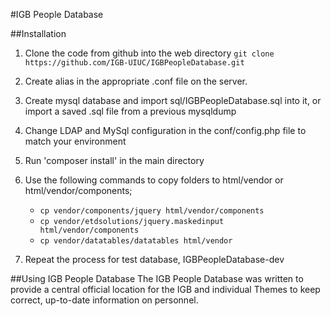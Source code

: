 #IGB People Database

##Installation
1.  Clone the code from github into the web directory 
        `git clone https://github.com/IGB-UIUC/IGBPeopleDatabase.git`
2.  Create alias in the appropriate .conf file on the server.
3.  Create mysql database and import sql/IGBPeopleDatabase.sql into it,
    or import a saved .sql file from a previous mysqldump
4.  Change LDAP and MySql configuration in the conf/config.php file to match your environment
5.  Run 'composer install' in the main directory
6.  Use the following commands to copy folders to html/vendor or html/vendor/components;
    * `cp vendor/components/jquery html/vendor/components`
    * `cp vendor/etdsolutions/jquery.maskedinput html/vendor/components`
    * `cp vendor/datatables/datatables html/vendor`
    
5.  Repeat the process for test database, IGBPeopleDatabase-dev

##Using IGB People Database
The IGB People Database was written to provide a central official location for 
the IGB and individual Themes to keep correct, up-to-date information on personnel.

